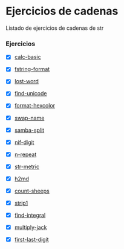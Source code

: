 # Ejercicios de cadenas
Listado de ejercicios de cadenas de str

### Ejercicios
- [x] [calc-basic](https://github.com/toninavhd/1-DAW_pt2/blob/main/PRO/ut2/ejercicios/strings/calc-basic.py) 
- [x] [fstring-format](https://github.com/toninavhd/1-DAW_pt2/blob/main/PRO/ut2/ejercicios/strings/fstring-format.py) 
- [x] [lost-word](https://github.com/toninavhd/1-DAW_pt2/blob/main/PRO/ut2/ejercicios/strings/lost-word.py)
- [x] [find-unicode](https://github.com/toninavhd/1-DAW_pt2/blob/main/PRO/ut2/ejercicios/strings/find-unicode.py)
- [x] [format-hexcolor](https://github.com/toninavhd/1-DAW_pt2/blob/main/PRO/ut2/ejercicios/strings/format-hexcolor.py)
- [x] [swap-name](https://github.com/toninavhd/1-DAW_pt2/blob/main/PRO/ut2/ejercicios/strings/swap-name.py)
- [x] [samba-split](https://github.com/toninavhd/1-DAW_pt2/blob/main/PRO/ut2/ejercicios/strings/samba-split.py)
- [x] [nif-digit](https://github.com/toninavhd/1-DAW_pt2/blob/main/PRO/ut2/ejercicios/strings/nif-digit.py)
- [x] [n-repeat](https://github.com/toninavhd/1-DAW_pt2/blob/main/PRO/ut2/ejercicios/strings/n-repeat.py)
- [x] [str-metric](https://github.com/toninavhd/1-DAW_pt2/blob/main/PRO/ut2/ejercicios/strings/str-metric.py)
- [x] [h2md](https://github.com/toninavhd/1-DAW_pt2/blob/main/PRO/ut2/ejercicios/strings/h2md.py)
- [x] [count-sheeps](https://github.com/toninavhd/1-DAW_pt2/blob/main/PRO/ut2/ejercicios/strings/count-sheeps.py)
- [x] [strip1](https://github.com/toninavhd/1-DAW_pt2/blob/main/PRO/ut2/ejercicios/strings/strip1.py)
- [x] [find-integral](https://github.com/toninavhd/1-DAW_pt2/blob/main/PRO/ut2/ejercicios/strings/find-integral.py)
- [x] [multiply-jack](https://github.com/toninavhd/1-DAW_pt2/blob/main/PRO/ut2/ejercicios/strings/multiply-jack.py)
- [x] [first-last-digit](https://github.com/toninavhd/1-DAW_pt2/blob/main/PRO/ut2/ejercicios/strings/first-last-digit.py)

